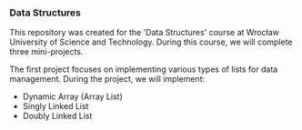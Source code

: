 ### Data Structures

This repository was created for the 'Data Structures' course at Wrocław University of Science and Technology. 
During this course, we will complete three mini-projects.

The first project focuses on implementing various types of lists for data management. 
During the project, we will implement:

- Dynamic Array (Array List)
- Singly Linked List
- Doubly Linked List

